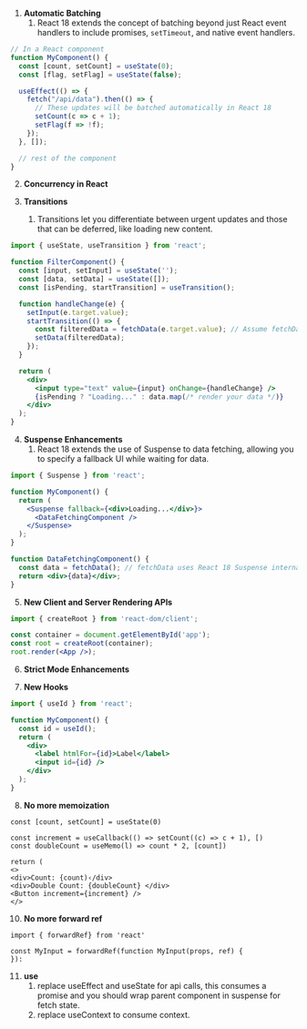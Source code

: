 
1. **Automatic Batching**
	1. React 18 extends the concept of batching beyond just React event handlers to include promises, `setTimeout`, and native event handlers.
```jsx
// In a React component
function MyComponent() {
  const [count, setCount] = useState(0);
  const [flag, setFlag] = useState(false);

  useEffect(() => {
    fetch("/api/data").then(() => {
      // These updates will be batched automatically in React 18
      setCount(c => c + 1);
      setFlag(f => !f);
    });
  }, []);

  // rest of the component
}

```

2. **Concurrency in React**

3. **Transitions**
	1. Transitions let you differentiate between urgent updates and those that can be deferred, like loading new content.
```jsx
import { useState, useTransition } from 'react';

function FilterComponent() {
  const [input, setInput] = useState('');
  const [data, setData] = useState([]);
  const [isPending, startTransition] = useTransition();

  function handleChange(e) {
    setInput(e.target.value);
    startTransition(() => {
      const filteredData = fetchData(e.target.value); // Assume fetchData is a function that fetches data based on input
      setData(filteredData);
    });
  }

  return (
    <div>
      <input type="text" value={input} onChange={handleChange} />
      {isPending ? "Loading..." : data.map(/* render your data */)}
    </div>
  );
}

```

4. **Suspense Enhancements**
	1. React 18 extends the use of Suspense to data fetching, allowing you to specify a fallback UI while waiting for data.
```jsx
import { Suspense } from 'react';

function MyComponent() {
  return (
    <Suspense fallback={<div>Loading...</div>}>
      <DataFetchingComponent />
    </Suspense>
  );
}

function DataFetchingComponent() {
  const data = fetchData(); // fetchData uses React 18 Suspense internally
  return <div>{data}</div>;
}

```

5. **New Client and Server Rendering APIs**
```jsx
import { createRoot } from 'react-dom/client';

const container = document.getElementById('app');
const root = createRoot(container);
root.render(<App />);

```

6. **Strict Mode Enhancements**

7. **New Hooks**
```jsx
import { useId } from 'react';

function MyComponent() {
  const id = useId();
  return (
    <div>
      <label htmlFor={id}>Label</label>
      <input id={id} />
    </div>
  );
}

```

8. **No more memoization**
```tsx
const [count, setCount] = useState(0)

const increment = useCallback(() => setCount((c) => c + 1), [)
const doubleCount = useMemo(l) => count * 2, [count])

return (
<>
<div>Count: {count)‹/div>
<div>Double Count: {doubleCount} </div>
<Button increment={increment} />
</>
```

10. **No more forward ref**
```tsx
import { forwardRef} from 'react'

const MyInput = forwardRef(function MyInput(props, ref) {
}):
```

11. **use**
	1. replace useEffect and useState for api calls, this consumes a promise and you should wrap parent component in suspense for fetch state.
	2. replace useContext to consume context.
